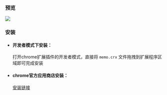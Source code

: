 ### 预览
![](https://github.com/github-ado/memo/blob/main/screenshot.png)
### 安装
* #### 开发者模式下安装：<br>
  打开chrome扩展插件的开发者模式，直接将 `memo.crx` 文件拖拽到扩展程序区域即可完成安装
  
* #### chrome官方应用商店安装：<br> 
  [安装链接](https://chrome.google.com/webstore/detail/cmdmgfbahfgbdkociijmabndjclidgam)
